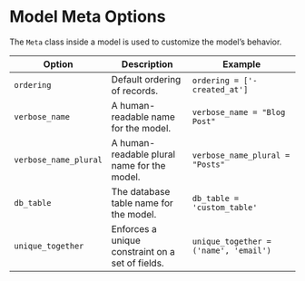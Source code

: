 # Model Meta Options

The `Meta` class inside a model is used to customize the model’s behavior.

| **Option**           | **Description**                                            | **Example**                            |
|----------------------|------------------------------------------------------------|----------------------------------------|
| `ordering`           | Default ordering of records.                               | `ordering = ['-created_at']`           |
| `verbose_name`       | A human-readable name for the model.                       | `verbose_name = "Blog Post"`          |
| `verbose_name_plural`| A human-readable plural name for the model.                 | `verbose_name_plural = "Posts"`       |
| `db_table`           | The database table name for the model.                     | `db_table = 'custom_table'`            |
| `unique_together`    | Enforces a unique constraint on a set of fields.            | `unique_together = ('name', 'email')` |
